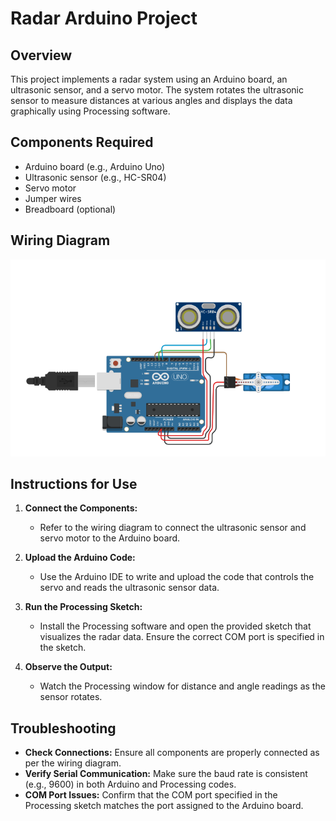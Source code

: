 # Radar Arduino Project

## Overview
This project implements a radar system using an Arduino board, an ultrasonic sensor, and a servo motor. The system rotates the ultrasonic sensor to measure distances at various angles and displays the data graphically using Processing software.

## Components Required
- Arduino board (e.g., Arduino Uno)
- Ultrasonic sensor (e.g., HC-SR04)
- Servo motor
- Jumper wires
- Breadboard (optional)

## Wiring Diagram
![Wiring Diagram](https://github.com/Omar-Rihani/Radar-Project/blob/main/Diagram.png)

## Instructions for Use
1. **Connect the Components:**
   - Refer to the wiring diagram to connect the ultrasonic sensor and servo motor to the Arduino board.
  
2. **Upload the Arduino Code:**
   - Use the Arduino IDE to write and upload the code that controls the servo and reads the ultrasonic sensor data.

3. **Run the Processing Sketch:**
   - Install the Processing software and open the provided sketch that visualizes the radar data. Ensure the correct COM port is specified in the sketch.

4. **Observe the Output:**
   - Watch the Processing window for distance and angle readings as the sensor rotates.

## Troubleshooting
- **Check Connections:** Ensure all components are properly connected as per the wiring diagram.
- **Verify Serial Communication:** Make sure the baud rate is consistent (e.g., 9600) in both Arduino and Processing codes.
- **COM Port Issues:** Confirm that the COM port specified in the Processing sketch matches the port assigned to the Arduino board.
